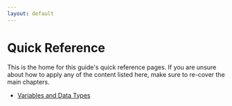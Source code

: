 ```yaml
---
layout: default
---
```


<h1>Quick Reference</h1>

This is the home for this guide's quick reference pages. If you are unsure about how to apply any of the content listed here, make sure to re-cover the main chapters.

<ul>
<li><a href="../QuickReference/variables_and_data_types">Variables and Data Types</a></li>
</ul>



